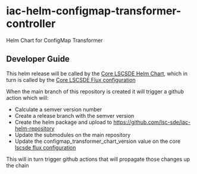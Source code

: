# iac-helm-configmap-transformer-controller
Helm Chart for ConfigMap Transformer



## Developer Guide
This helm release will be called by the [Core LSCSDE Helm Chart](https://github.com/lsc-sde/iac-helm-lscsde-flux), which in turn is called by the [Core LSCSDE Flux configuration](https://github.com/lsc-sde/iac-flux-lscsde)

When the main branch of this repository is created it will trigger a github action which will:
* Calculate a semver version number
* Create a release branch with the semver version
* Create the helm package and upload to https://github.com/lsc-sde/iac-helm-repository
* Update the submodules on the main repository
* Update the configmap_transformer_chart_version value on the core [lscsde flux configuration](https://github.com/lsc-sde/iac-flux-lscsde)

This will in turn trigger github actions that will propagate those changes up the chain